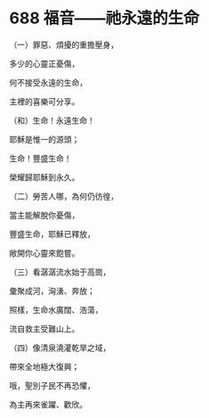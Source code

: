 # 688 福音——祂永遠的生命

（一）罪惡、煩擾的重擔壓身，

多少的心靈正憂傷，

何不接受永遠的生命，

主裡的喜樂可分享。

（和）生命！永遠生命！

耶穌是惟一的源頭；

生命！豐盛生命！

榮耀歸耶穌到永久。

（二）勞苦人哪，為何仍彷徨，

當主能解脫你憂傷，

豐盛生命，耶穌已釋放，

敞開你心靈來飽嘗。

（三）看潺潺流水始于高崗，

彙聚成河，洶湧、奔放；

照樣，生命水廣闊、浩蕩，

流自救主受難山上。

（四）像清泉澆灌乾旱之域，

帶來全地極大復興；

哦，聖別子民不再恐懼，

為主再來雀躍、歡欣。

